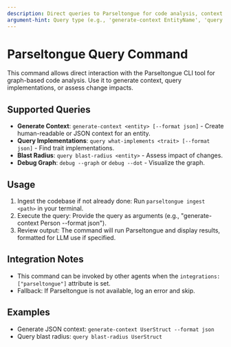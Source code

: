 ```yaml
---
description: Direct queries to Parseltongue for code analysis, context generation, and graph-based reasoning
argument-hint: Query type (e.g., 'generate-context EntityName', 'query what-implements Trait')
---
```


# Parseltongue Query Command

This command allows direct interaction with the Parseltongue CLI tool for graph-based code analysis. Use it to generate context, query implementations, or assess change impacts.

## Supported Queries

- **Generate Context**: `generate-context <entity> [--format json]` - Create human-readable or JSON context for an entity.
- **Query Implementations**: `query what-implements <trait> [--format json]` - Find trait implementations.
- **Blast Radius**: `query blast-radius <entity>` - Assess impact of changes.
- **Debug Graph**: `debug --graph` or `debug --dot` - Visualize the graph.

## Usage

1. Ingest the codebase if not already done: Run `parseltongue ingest <path>` in your terminal.
2. Execute the query: Provide the query as arguments (e.g., "generate-context Person --format json").
3. Review output: The command will run Parseltongue and display results, formatted for LLM use if specified.

## Integration Notes

- This command can be invoked by other agents when the `integrations: ["parseltongue"]` attribute is set.
- Fallback: If Parseltongue is not available, log an error and skip.

## Examples

- Generate JSON context: `generate-context UserStruct --format json`
- Query blast radius: `query blast-radius UserStruct`
